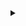 <details>
<summary><strong></strong></summary>

![](../img/wordpress/formas_intalacion.png)
</details>